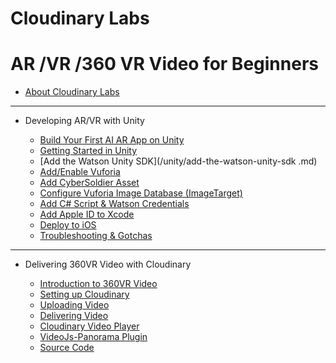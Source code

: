 # Cloudinary Labs

# AR /VR /360 VR Video for Beginners

* [About Cloudinary Labs](README.md)

----

* Developing AR/VR with Unity

    * [Build Your First AI AR App on Unity](/unity/build-your-first-ai-ar-app-on-unity.md) 
    *  [Getting Started in Unity](/unity/setting-up-unity.md)
    * [Add the Watson Unity SDK](/unity/add-the-watson-unity-sdk .md)
    * [Add/Enable Vuforia](/unity/addenable-vuforia.md)
    * [Add CyberSoldier Asset](/unity/add-cybersoldier-asset.md)
    * [Configure Vuforia Image Database \(ImageTarget\)](/unity/configure-vuforia-image-database-imagetarget.md)
    * [Add C\# Script & Watson Credentials](/unity/add-c-script-and-watson-credentials.md)
    * [Add Apple ID to Xcode](/unity/add-apple-id-to-xcode.md)
    * [Deploy to iOS](/unity/deploy-to-ios.md)
    * [Troubleshooting & Gotchas](/unity/troubleshooting-and-gotchas.md)

----    

* Delivering 360VR Video with Cloudinary

    * [Introduction to 360VR Video](/cloudinary/360-video-intro.md)
    * [Setting up Cloudinary](/cloudinary/setting-up-cloudinary.md)
    * [Uploading Video](/cloudinary/uploading-video.md)
    * [Delivering Video](/cloudinary/delivering-video.md)
    * [Cloudinary Video Player](/cloudinary/cloudinary-video-player.md)
    * [VideoJs-Panorama Plugin](/cloudinary/videojs-panorama-plugin.md)
    * [Source Code](/cloudinary/source-code.md)

